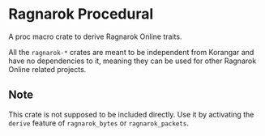 # Ragnarok Procedural

A proc macro crate to derive Ragnarok Online traits.

All the `ragnarok-*` crates are meant to be independent from Korangar and have no dependencies to it, meaning they can be used for other Ragnarok Online related projects.

## Note

This crate is not supposed to be included directly. Use it by activating the `derive` feature of `ragnarok_bytes` or `ragnarok_packets`.
